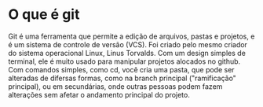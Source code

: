 # O que é git
Git é uma ferramenta que permite a edição de arquivos, pastas e projetos, e é um sistema de controle de versão (VCS). 
Foi criado pelo mesmo criador do sistema operacional Linux, Linus Torvalds. 
Com um design simples de terminal, ele é muito usado para manipular projetos alocados no github.
Com comandos simples, como cd, você cria uma pasta, que pode ser alteradas de difersas formas, como na branch principal ("ramificação" principal), ou em secundárias, onde outras pessoas podem fazem alterações sem afetar o andamento principal do projeto.
